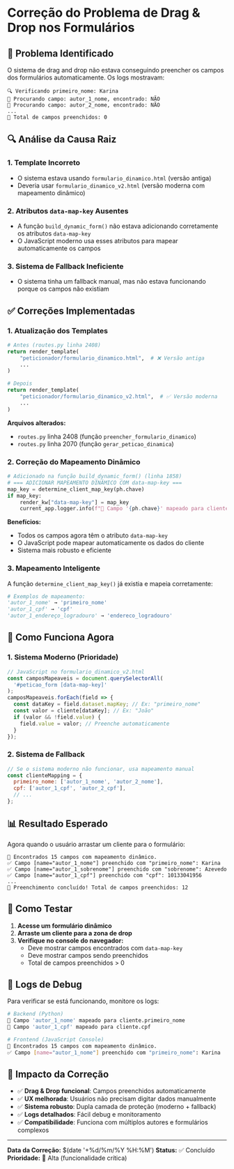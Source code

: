 # Correção do Problema de Drag & Drop nos Formulários

## 🐛 Problema Identificado

O sistema de drag and drop não estava conseguindo preencher os campos dos formulários automaticamente. Os logs mostravam:

```
🔍 Verificando primeiro_nome: Karina
🎯 Procurando campo: autor_1_nome, encontrado: NÃO
🎯 Procurando campo: autor_2_nome, encontrado: NÃO
...
🎉 Total de campos preenchidos: 0
```

## 🔍 Análise da Causa Raiz

### 1. **Template Incorreto**

- O sistema estava usando `formulario_dinamico.html` (versão antiga)
- Deveria usar `formulario_dinamico_v2.html` (versão moderna com mapeamento dinâmico)

### 2. **Atributos `data-map-key` Ausentes**

- A função `build_dynamic_form()` não estava adicionando corretamente os atributos `data-map-key`
- O JavaScript moderno usa esses atributos para mapear automaticamente os campos

### 3. **Sistema de Fallback Ineficiente**

- O sistema tinha um fallback manual, mas não estava funcionando porque os campos não existiam

## ✅ Correções Implementadas

### 1. **Atualização dos Templates**

```python
# Antes (routes.py linha 2408)
return render_template(
    "peticionador/formulario_dinamico.html",  # ❌ Versão antiga
    ...
)

# Depois
return render_template(
    "peticionador/formulario_dinamico_v2.html",  # ✅ Versão moderna
    ...
)
```

**Arquivos alterados:**

- `routes.py` linha 2408 (função `preencher_formulario_dinamico`)
- `routes.py` linha 2070 (função `gerar_peticao_dinamica`)

### 2. **Correção do Mapeamento Dinâmico**

```python
# Adicionado na função build_dynamic_form() (linha 1858)
# === ADICIONAR MAPEAMENTO DINÂMICO COM data-map-key ===
map_key = determine_client_map_key(ph.chave)
if map_key:
    render_kw["data-map-key"] = map_key
    current_app.logger.info(f"🔗 Campo '{ph.chave}' mapeado para cliente.{map_key}")
```

**Benefícios:**

- Todos os campos agora têm o atributo `data-map-key`
- O JavaScript pode mapear automaticamente os dados do cliente
- Sistema mais robusto e eficiente

### 3. **Mapeamento Inteligente**

A função `determine_client_map_key()` já existia e mapeia corretamente:

```python
# Exemplos de mapeamento:
'autor_1_nome' → 'primeiro_nome'
'autor_1_cpf' → 'cpf'
'autor_1_endereço_logradouro' → 'endereco_logradouro'
```

## 🔄 Como Funciona Agora

### 1. **Sistema Moderno (Prioridade)**

```javascript
// JavaScript no formulario_dinamico_v2.html
const camposMapeaveis = document.querySelectorAll(
  '#peticao_form [data-map-key]'
);
camposMapeaveis.forEach(field => {
  const dataKey = field.dataset.mapKey; // Ex: "primeiro_nome"
  const valor = cliente[dataKey]; // Ex: "João"
  if (valor && !field.value) {
    field.value = valor; // Preenche automaticamente
  }
});
```

### 2. **Sistema de Fallback**

```javascript
// Se o sistema moderno não funcionar, usa mapeamento manual
const clienteMapping = {
  primeiro_nome: ['autor_1_nome', 'autor_2_nome'],
  cpf: ['autor_1_cpf', 'autor_2_cpf'],
  // ...
};
```

## 📊 Resultado Esperado

Agora quando o usuário arrastar um cliente para o formulário:

```
🔎 Encontrados 15 campos com mapeamento dinâmico.
✅ Campo [name="autor_1_nome"] preenchido com "primeiro_nome": Karina
✅ Campo [name="autor_1_sobrenome"] preenchido com "sobrenome": Azevedo
✅ Campo [name="autor_1_cpf"] preenchido com "cpf": 10133041956
...
🎉 Preenchimento concluído! Total de campos preenchidos: 12
```

## 🧪 Como Testar

1. **Acesse um formulário dinâmico**
2. **Arraste um cliente para a zona de drop**
3. **Verifique no console do navegador:**
   - Deve mostrar campos encontrados com `data-map-key`
   - Deve mostrar campos sendo preenchidos
   - Total de campos preenchidos > 0

## 📝 Logs de Debug

Para verificar se está funcionando, monitore os logs:

```bash
# Backend (Python)
🔗 Campo 'autor_1_nome' mapeado para cliente.primeiro_nome
🔗 Campo 'autor_1_cpf' mapeado para cliente.cpf

# Frontend (JavaScript Console)
🔎 Encontrados 15 campos com mapeamento dinâmico.
✅ Campo [name="autor_1_nome"] preenchido com "primeiro_nome": Karina
```

## 🎯 Impacto da Correção

- ✅ **Drag & Drop funcional**: Campos preenchidos automaticamente
- ✅ **UX melhorada**: Usuários não precisam digitar dados manualmente
- ✅ **Sistema robusto**: Dupla camada de proteção (moderno + fallback)
- ✅ **Logs detalhados**: Fácil debug e monitoramento
- ✅ **Compatibilidade**: Funciona com múltiplos autores e formulários complexos

---

**Data da Correção:** $(date '+%d/%m/%Y %H:%M')
**Status:** ✅ Concluído
**Prioridade:** 🔴 Alta (funcionalidade crítica)
